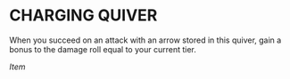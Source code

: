 # CHARGING QUIVER

When you succeed on an attack with an arrow stored in this quiver, gain a bonus to the damage roll equal to your current tier.

*Item*
